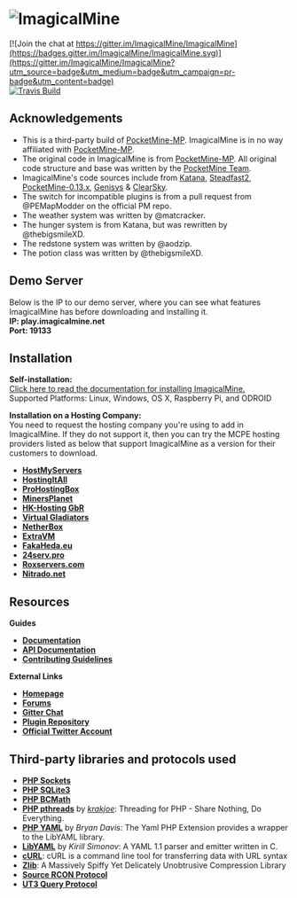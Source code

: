 # ![ImagicalMine](http://i.imgur.com/6Hlm8mn.gif)

[![Join the chat at https://gitter.im/ImagicalMine/ImagicalMine](https://badges.gitter.im/ImagicalMine/ImagicalMine.svg)](https://gitter.im/ImagicalMine/ImagicalMine?utm_source=badge&utm_medium=badge&utm_campaign=pr-badge&utm_content=badge)<br>[![Travis Build](https://travis-ci.org/ImagicalMine/ImagicalMine.svg)](https://travis-ci.org/ImagicalMine/ImagicalMine)


## Acknowledgements

- This is a third-party build of [PocketMine-MP](https://github.com/PocketMine/PocketMine-MP). ImagicalMine is in no way affiliated with [PocketMine-MP](https://github.com/PocketMine/PocketMine-MP).
- The original code in ImagicalMine is from [PocketMine-MP](https://github.com/PocketMine/PocketMine-MP). All original code structure and base was written by the [PocketMine Team](https://github.com/PocketMine).
- ImagicalMine's code sources include from [Katana](https://github.com/Hydreon/Katana), [Steadfast2](https://github.com/Hydreon/Steadfast2), [PocketMine-0.13.x](https://github.com/HmyTeamOrganization/PocketMine-0.13.x), [Genisys](https://github.com/iTXTech/Genisys) & [ClearSky](https://github.com/ClearSkyTeam/ClearSky).
- The switch for incompatible plugins is from a pull request from @PEMapModder on the official PM repo.
- The weather system was written by @matcracker.
- The hunger system is from Katana, but was rewritten by @thebigsmileXD.
- The redstone system was written by @aodzip.
- The potion class was written by @thebigsmileXD.

## Demo Server

Below is the IP to our demo server, where you can see what features ImagicalMine has before downloading and installing it.<br>
**IP: play.imagicalmine.net**<br>
**Port: 19133**

## Installation

**Self-installation:**<br>
[Click here to read the documentation for installing ImagicalMine.](https://github.com/ImagicalMine/ImagicalMine/wiki/Installation)<br>
Supported Platforms: Linux, Windows, OS X, Raspberry Pi, and ODROID

**Installation on a Hosting Company:**<br>
You need to request the hosting company you're using to add in ImagicalMine. If they do not support it, then you can try the MCPE hosting providers listed as below that support ImagicalMine as a version for their customers to download.

* __[HostMyServers](http://hostmyservers.com)__
* __[HostingItAll](http://hostingitall.com)__
* __[ProHostingBox](https://prohostingbox.com)__
* __[MinersPlanet](http://minersplanet.com)__
* __[HK-Hosting GbR](https://hk-hosting.de)__
* __[Virtual Gladiators](http://virtualgladiators.com)__
* __[NetherBox](https://netherbox.com/?promo=IMAGICAL)__
* __[ExtraVM](https://www.extravm.com/minecraft.html)__
* __[FakaHeda.eu](http://www.fakaheda.eu)__
* __[24serv.pro](https://24serv.pro)__ 
* __[Roxservers.com](https://roxservers.com)__
* __[Nitrado.net](https://server.nitrado.net/gameserver-mieten/minecraft-pocket-edition)__

## Resources

**Guides**
* __[Documentation](https://github.com/ImagicalMine/ImagicalMine/wiki)__
* __[API Documentation](https://github.com/ImagicalMine/ImagicalMine/wiki/Plugins)__
* __[Contributing Guidelines](https://github.com/ImagicalMine/ImagicalMine/blob/master/.github/CONTRIBUTING.md)__

**External Links**
* __[Homepage](https://imagicalmine.net/)__
* __[Forums](https://forums.imagicalmine.net/)__
* __[Gitter Chat](https://gitter.im/ImagicalMine/ImagicalMine)__
* __[Plugin Repository](https://forums.imagicalmine.net/plugins)__
* __[Official Twitter Account](https://twitter.com/ImagicalCorp)__

## Third-party libraries and protocols used

* __[PHP Sockets](http://php.net/manual/en/book.sockets.php)__
* __[PHP SQLite3](http://php.net/manual/en/book.sqlite3.php)__
* __[PHP BCMath](http://php.net/manual/en/book.bc.php)__
* __[PHP pthreads](http://pthreads.org/)__ by _[krakjoe](https://github.com/krakjoe)_: Threading for PHP - Share Nothing, Do Everything.
* __[PHP YAML](https://code.google.com/p/php-yaml/)__ by _Bryan Davis_: The Yaml PHP Extension provides a wrapper to the LibYAML library.
* __[LibYAML](http://pyyaml.org/wiki/LibYAML)__ by _Kirill Simonov_: A YAML 1.1 parser and emitter written in C.
* __[cURL](http://curl.haxx.se/)__: cURL is a command line tool for transferring data with URL syntax
* __[Zlib](http://www.zlib.net/)__: A Massively Spiffy Yet Delicately Unobtrusive Compression Library
* __[Source RCON Protocol](https://developer.valvesoftware.com/wiki/Source_RCON_Protocol)__
* __[UT3 Query Protocol](http://wiki.unrealadmin.org/UT3_query_protocol)__
